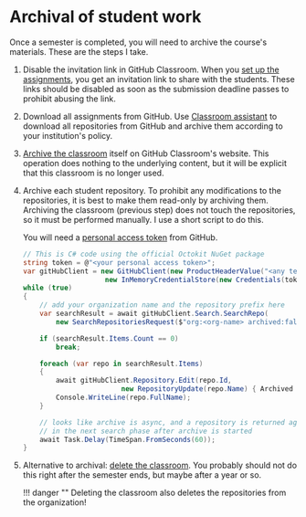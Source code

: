 # Archival of student work

Once a semester is completed, you will need to archive the course's materials. These are the steps I take.

1. Disable the invitation link in GitHub Classroom. When you [set up the assignments](../using-github/collecting-submissions.md#set-up-github-classroom), you get an invitation link to share with the students. These links should be disabled as soon as the submission deadline passes to prohibit abusing the link.

1. Download all assignments from GitHub. Use [Classroom assistant](../using-github/collecting-submissions.md##classroom-assistant) to download all repositories from GitHub and archive them according to your institution's policy.

1. [Archive the classroom](https://docs.github.com/en/education/manage-coursework-with-github-classroom/manage-classrooms#archiving-or-unarchiving-a-classroom) itself on GitHub Classroom's website. This operation does nothing to the underlying content, but it will be explicit that this classroom is no longer used.

1. Archive each student repository. To prohibit any modifications to the repositories, it is best to make them read-only by archiving them. Archiving the classroom (previous step) does not touch the repositories, so it must be performed manually. I use a short script to do this.

    You will need a [personal access token](https://docs.github.com/en/github/authenticating-to-github/creating-a-personal-access-token) from GitHub.

    ``` csharp
    // This is C# code using the official Octokit NuGet package
    string token = @"<your personal access token>";
    var gitHubClient = new GitHubClient(new ProductHeaderValue("<any text>"),
                        new InMemoryCredentialStore(new Credentials(token)));
    while (true)
    {
        // add your organization name and the repository prefix here
        var searchResult = await gitHubClient.Search.SearchRepo(
            new SearchRepositoriesRequest($"org:<org-name> archived:false <repo-prefix>"));

        if (searchResult.Items.Count == 0)
            break;

        foreach (var repo in searchResult.Items)
        {
            await gitHubClient.Repository.Edit(repo.Id,
                            new RepositoryUpdate(repo.Name) { Archived = true });
            Console.WriteLine(repo.FullName);
        }

        // looks like archive is async, and a repository is returned again
        // in the next search phase after archive is started
        await Task.Delay(TimeSpan.FromSeconds(60));
    }  
    ```

1. Alternative to archival: [delete the classroom](https://docs.github.com/en/education/manage-coursework-with-github-classroom/manage-classrooms#deleting-a-classroom). You probably should not do this right after the semester ends, but maybe after a year or so.

    !!! danger ""
        Deleting the classroom also deletes the repositories from the organization!
